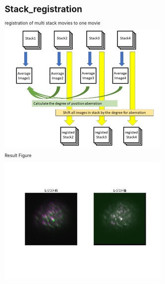 # Stack_registration
registration of multi stack movies to one movie

<img src="doc/abstract.jpg" width="800" align="below">



Result Figure

<img src="doc/demo.jpg" width="800" align="below">

